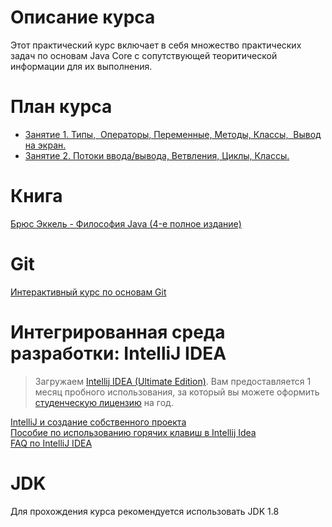 Описание курса
================
Этот практический курс включает в себя множество практических задач по основам Java Core c сопутствующей теоритической информации для их выполнения. 

План курса
================
* [Занятие 1. Типы,  Операторы, Переменные, Методы, Классы,  Вывод на экран.](src/main/java/lesson01/Lesson01.md)
* [Занятие 2. Потоки ввода/вывода, Ветвления, Циклы, Классы.](src/main/java/lesson02/Lesson02.md)

Книга
================
[Брюс Эккель - Философия Java (4-е полное издание)](https://vk.com/doc26879026_509770285?hash=fa3da4b350f9bf50e8&dl=0dcca71095c327a139)

Git
================
[Интерактивный курс по основам Git](https://learngitbranching.js.org)

Интегрированная среда разработки: IntelliJ IDEA
================
> Загружаем [Intellij IDEA (Ultimate Edition)](https://www.jetbrains.com/idea/). Вам предоставляется 1 месяц пробного использования, за который вы можете оформить [студенческую лицензию](https://www.jetbrains.com/student/) на год.

[IntelliJ и создание собственного проекта](https://javarush.ru/quests/lectures/questsyntax.level03.lecture09)<br>
[Пособие по использованию горячих клавиш в Intellij Idea](https://devcolibri.com/горячие-клавиши-intellij-idea/)<br>
[FAQ по IntelliJ IDEA](https://javarush.ru/groups/posts/1278-faq-po-intellij-idea)<br>

JDK
================
Для прохождения курса рекомендуется использовать JDK 1.8